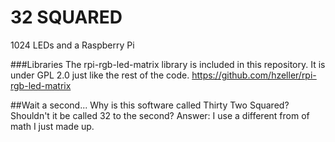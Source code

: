 32 SQUARED
=================

1024 LEDs and a Raspberry Pi

###Libraries
The rpi-rgb-led-matrix library is included in this repository. It is under GPL 2.0 just like the rest of the code. 
https://github.com/hzeller/rpi-rgb-led-matrix

##Wait a second...
Why is this software called Thirty Two Squared? Shouldn't it be called 32 to the second? 
Answer: I use a different from of math I just made up.
